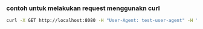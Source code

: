 ### contoh untuk melakukan request menggunakn curl
``` bash
curl -X GET http://localhost:8080 -H "User-Agent: test-user-agent" -H "Authorization: 121313"
